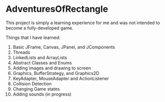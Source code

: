 # AdventuresOfRectangle

This project is simply a learning experience for me and was not intended to become a fully-developed game.

Things that I have learned:
1. Basic JFrame, Canvas, JPanel, and JComponents
2. Threads
3. LinkedLists and ArrayLists
4. Abstract Classes and Enums
5. Adding images and drawing to screen
6. Graphics, BufferStrategy, and Graphics2D
7. KeyAdapter, MouseAdapter and ActionListener
8. Collision Detection
9. Changing Game states
10. Adding sounds (in progress)
